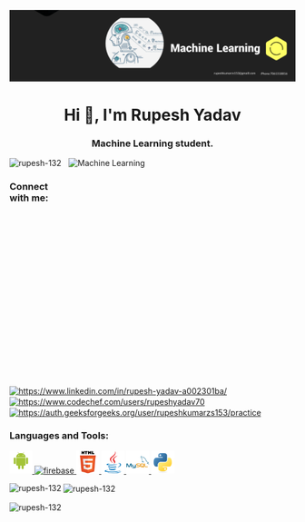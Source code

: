 ![logo](https://github.com/Rupesh-132/Rupesh-132/blob/master/Banner.png)


<h1 align="center">Hi 👋, I'm Rupesh Yadav</h1>
<h3 align="center">Machine Learning student.</h3>

<img align = "right" alt = "Machine Learning" width = "400" height="400" src = "https://media1.giphy.com/media/3KQFqhgLN9ngkYr0qS/giphy.gif?cid=ecf05e472iracwdnh5rtzjvqx744oq2dv7yi7hvlak7aoo1w&rid=giphy.gif&ct=g"> 
<p align="left"> <img src="https://komarev.com/ghpvc/?username=rupesh-132&label=Profile%20views&color=0e75b6&style=flat" alt="rupesh-132" /> </p>

<h3 align="left">Connect with me:</h3>
<p align="left">
<a href="https://www.linkedin.com/in/rupesh-yadav-a002301ba?lipi=urn%3Ali%3Apage%3Ad_flagship3_profile_view_base_contact_details%3BenHh6ksET0G40t170wWGQw%3D%3D" target="blank"><img align="center" src="https://raw.githubusercontent.com/rahuldkjain/github-profile-readme-generator/master/src/images/icons/Social/linked-in-alt.svg" alt="https://www.linkedin.com/in/rupesh-yadav-a002301ba/" height="30" width="40" /></a>
<a href="https://www.codechef.com/users/rupeshyadav70" target="blank"><img align="center" src="https://img.icons8.com/color/344/codechef.png" alt="https://www.codechef.com/users/rupeshyadav70" height="30" width="40" /></a>
<a href="https://auth.geeksforgeeks.org/user/https://auth.geeksforgeeks.org/user/rupeshkumarzs153/practice" target="blank"><img align="center" src="https://raw.githubusercontent.com/rahuldkjain/github-profile-readme-generator/master/src/images/icons/Social/geeks-for-geeks.svg" alt="https://auth.geeksforgeeks.org/user/rupeshkumarzs153/practice" height="30" width="40" /></a>
</p>

<h3 align="left">Languages and Tools:</h3>
<p align="left"> <a href="https://developer.android.com" target="_blank" rel="noreferrer"> <img src="https://raw.githubusercontent.com/devicons/devicon/master/icons/android/android-original-wordmark.svg" alt="android" width="40" height="40"/> </a> <a href="https://firebase.google.com/" target="_blank" rel="noreferrer"> <img src="https://www.vectorlogo.zone/logos/firebase/firebase-icon.svg" alt="firebase" width="40" height="40"/> </a> <a href="https://www.w3.org/html/" target="_blank" rel="noreferrer"> <img src="https://raw.githubusercontent.com/devicons/devicon/master/icons/html5/html5-original-wordmark.svg" alt="html5" width="40" height="40"/> </a> <a href="https://www.java.com" target="_blank" rel="noreferrer"> <img src="https://raw.githubusercontent.com/devicons/devicon/master/icons/java/java-original.svg" alt="java" width="40" height="40"/> </a> <a href="https://www.mysql.com/" target="_blank" rel="noreferrer"> <img src="https://raw.githubusercontent.com/devicons/devicon/master/icons/mysql/mysql-original-wordmark.svg" alt="mysql" width="40" height="40"/> </a> <a href="https://www.python.org" target="_blank" rel="noreferrer"> <img src="https://raw.githubusercontent.com/devicons/devicon/master/icons/python/python-original.svg" alt="python" width="40" height="40"/> </a> </p>

<p><img align="left" src="https://github-readme-stats.vercel.app/api/top-langs?username=rupesh-132&show_icons=true&locale=en&layout=compact" alt="rupesh-132" /></p>

<p>&nbsp;<img align="center" src="https://github-readme-stats.vercel.app/api?username=rupesh-132&show_icons=true&locale=en" alt="rupesh-132" /></p>

<p><img align="center" src="https://github-readme-streak-stats.herokuapp.com/?user=rupesh-132&" alt="rupesh-132" /></p>

